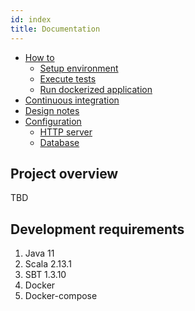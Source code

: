 ```yaml
---
id: index
title: Documentation
---
```


- [How to](how-to/index.md)
  - [Setup environment](how-to/environment-setup.md)
  - [Execute tests](how-to/tests-execution.md)
  - [Run dockerized application](how-to/run-dockerized-application.md)  
- [Continuous integration](continuous-integration/index.md)
- [Design notes](design-notes/index.md)
- [Configuration](configuration/index.md)
  - [HTTP server](configuration/http-server.md)
  - [Database](configuration/database.md)

## <a name="project-overview"></a> Project overview

TBD

## <a name="development-requirements"></a> Development requirements
1) Java 11
2) Scala 2.13.1
3) SBT 1.3.10  
4) Docker
5) Docker-compose  